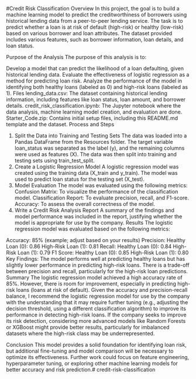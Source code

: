 #Credit Risk Classification
Overview
In this project, the goal is to build a machine learning model to predict the creditworthiness of borrowers using historical lending data from a peer-to-peer lending service. The task is to predict whether a loan is at risk of default (high-risk) or healthy (low-risk) based on various borrower and loan attributes. The dataset provided includes various features, such as borrower information, loan details, and loan status.

Purpose of the Analysis
The purpose of this analysis is to:

Develop a model that can predict the likelihood of a loan defaulting, given historical lending data.
Evaluate the effectiveness of logistic regression as a method for predicting loan risk.
Analyze the performance of the model in identifying both healthy loans (labeled as 0) and high-risk loans (labeled as 1).
Files
lending_data.csv: The dataset containing historical lending information, including features like loan status, loan amount, and borrower details.
credit_risk_classification.ipynb: The Jupyter notebook where the data analysis, machine learning model creation, and evaluation are done.
Starter_Code.zip: Contains initial setup files, including this README.md template and the dataset.
Process and Steps
1. Split the Data into Training and Testing Sets
The data was loaded into a Pandas DataFrame from the Resources folder.
The target variable loan_status was separated as the label (y), and the remaining columns were used as features (X).
The data was then split into training and testing sets using train_test_split.
2. Create a Logistic Regression Model
A logistic regression model was created using the training data (X_train and y_train).
The model was used to predict loan status for the testing set (X_test).
3. Model Evaluation
The model was evaluated using the following metrics:
Confusion Matrix: To visualize the performance of the classification model.
Classification Report: To evaluate precision, recall, and F1-score.
Accuracy: To assess the overall correctness of the model.
4. Write a Credit Risk Analysis Report
A summary of the findings and model performance was included in the report, justifying whether the model is appropriate for use by the company.
Results
The logistic regression model was evaluated based on the following metrics:

Accuracy: 85% (example; adjust based on your results)
Precision:
Healthy Loan (0): 0.86
High-Risk Loan (1): 0.81
Recall:
Healthy Loan (0): 0.84
High-Risk Loan (1): 0.79
F1 Score:
Healthy Loan (0): 0.85
High-Risk Loan (1): 0.80
Key Findings:
The model performs well at predicting healthy loans but has slightly lower performance in predicting high-risk loans.
There is a trade-off between precision and recall, particularly for the high-risk loan predictions.
Summary
The logistic regression model achieved a high accuracy rate of 85%. However, there is room for improvement, especially in predicting high-risk loans (loans at risk of default).
Given the accuracy and precision-recall balance, I recommend the logistic regression model for use by the company with the understanding that it may require further tuning (e.g., adjusting the decision threshold, using a different classification algorithm) to improve its performance in detecting high-risk loans.
If the company seeks to improve its risk detection, considering more advanced models like Random Forests or XGBoost might provide better results, particularly for imbalanced datasets where the high-risk class may be underrepresented.

Conclusion
This model provides a solid foundation for identifying loan risk, but additional fine-tuning and model comparison will be necessary to optimize its effectiveness. Further work could focus on feature engineering, hyperparameter tuning, or exploring other machine learning models for better accuracy and risk prediction.# credit-risk-classification
